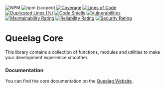![NPM](https://img.shields.io/npm/l/@queelag/core)
![npm (scoped)](https://img.shields.io/npm/v/@queelag/core)
[![Coverage](https://sonarcloud.io/api/project_badges/measure?project=queelag_core&metric=coverage)](https://sonarcloud.io/summary/new_code?id=queelag_core)
[![Lines of Code](https://sonarcloud.io/api/project_badges/measure?project=queelag_core&metric=ncloc)](https://sonarcloud.io/summary/new_code?id=queelag_core)
[![Duplicated Lines (%)](https://sonarcloud.io/api/project_badges/measure?project=queelag_core&metric=duplicated_lines_density)](https://sonarcloud.io/summary/new_code?id=queelag_core)
[![Code Smells](https://sonarcloud.io/api/project_badges/measure?project=queelag_core&metric=code_smells)](https://sonarcloud.io/summary/new_code?id=queelag_core)
[![Vulnerabilities](https://sonarcloud.io/api/project_badges/measure?project=queelag_core&metric=vulnerabilities)](https://sonarcloud.io/summary/new_code?id=queelag_core)
[![Maintainability Rating](https://sonarcloud.io/api/project_badges/measure?project=queelag_core&metric=sqale_rating)](https://sonarcloud.io/summary/new_code?id=queelag_core)
[![Reliability Rating](https://sonarcloud.io/api/project_badges/measure?project=queelag_core&metric=reliability_rating)](https://sonarcloud.io/summary/new_code?id=queelag_core)
[![Security Rating](https://sonarcloud.io/api/project_badges/measure?project=queelag_core&metric=security_rating)](https://sonarcloud.io/summary/new_code?id=queelag_core)

# Queelag Core

This library contains a collection of functions, modules and utilities to make your development experience smoother.

### Documentation

You can find the core documentation on the [Queelag Website](https://queelag.dariosechi.it).
